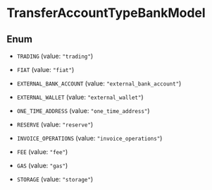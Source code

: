 

# TransferAccountTypeBankModel

## Enum


* `TRADING` (value: `"trading"`)

* `FIAT` (value: `"fiat"`)

* `EXTERNAL_BANK_ACCOUNT` (value: `"external_bank_account"`)

* `EXTERNAL_WALLET` (value: `"external_wallet"`)

* `ONE_TIME_ADDRESS` (value: `"one_time_address"`)

* `RESERVE` (value: `"reserve"`)

* `INVOICE_OPERATIONS` (value: `"invoice_operations"`)

* `FEE` (value: `"fee"`)

* `GAS` (value: `"gas"`)

* `STORAGE` (value: `"storage"`)



